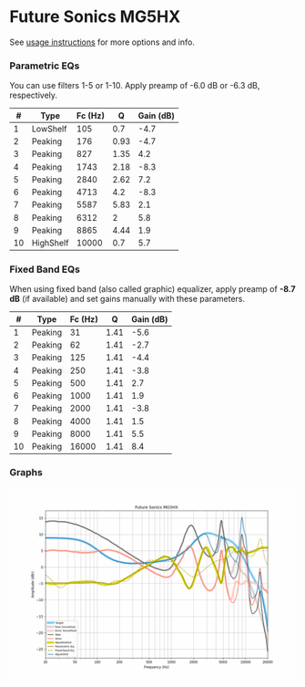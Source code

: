 # Future Sonics MG5HX
See [usage instructions](https://github.com/jaakkopasanen/AutoEq#usage) for more options and info.

### Parametric EQs
You can use filters 1-5 or 1-10. Apply preamp of -6.0 dB or -6.3 dB, respectively.

|   # | Type      |   Fc (Hz) |    Q |   Gain (dB) |
|-----|-----------|-----------|------|-------------|
|   1 | LowShelf  |       105 | 0.7  |        -4.7 |
|   2 | Peaking   |       176 | 0.93 |        -4.7 |
|   3 | Peaking   |       827 | 1.35 |         4.2 |
|   4 | Peaking   |      1743 | 2.18 |        -8.3 |
|   5 | Peaking   |      2840 | 2.62 |         7.2 |
|   6 | Peaking   |      4713 | 4.2  |        -8.3 |
|   7 | Peaking   |      5587 | 5.83 |         2.1 |
|   8 | Peaking   |      6312 | 2    |         5.8 |
|   9 | Peaking   |      8865 | 4.44 |         1.9 |
|  10 | HighShelf |     10000 | 0.7  |         5.7 |

### Fixed Band EQs
When using fixed band (also called graphic) equalizer, apply preamp of **-8.7 dB** (if available) and set gains manually with these parameters.

|   # | Type    |   Fc (Hz) |    Q |   Gain (dB) |
|-----|---------|-----------|------|-------------|
|   1 | Peaking |        31 | 1.41 |        -5.6 |
|   2 | Peaking |        62 | 1.41 |        -2.7 |
|   3 | Peaking |       125 | 1.41 |        -4.4 |
|   4 | Peaking |       250 | 1.41 |        -3.8 |
|   5 | Peaking |       500 | 1.41 |         2.7 |
|   6 | Peaking |      1000 | 1.41 |         1.9 |
|   7 | Peaking |      2000 | 1.41 |        -3.8 |
|   8 | Peaking |      4000 | 1.41 |         1.5 |
|   9 | Peaking |      8000 | 1.41 |         5.5 |
|  10 | Peaking |     16000 | 1.41 |         8.4 |

### Graphs
![](./Future%20Sonics%20MG5HX.png)
